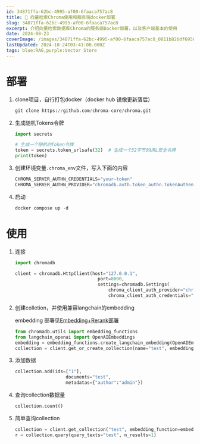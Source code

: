 ```yaml
---
id: 34871ffa-62bc-4995-af00-6faaca757ac8
title: 🍚 向量检索Chroma使用和服务端docker部署
slug: 34871ffa-62bc-4995-af00-6faaca757ac8
excerpt: 介绍向量检索数据库Chroma的服务端Docker部署，以及客户端基本的使用
date: 2024-08-23
coverImage: /images/34871ffa-62bc-4995-af00-6faaca757ac8_0811b826df695886a5343f75e23b570b.png
lastUpdated: 2024-10-24T03:41:00.000Z
tags: blue:RAG,purple:Vector Store  
---
```


# 部署

1. clone项目，自行打包docker（docker hub 镜像更新落后）

    ```python
    git clone https://github.com/chroma-core/chroma.git
    ```

2. 生成随机Tokens令牌

    ```python
    import secrets
    
    # 生成一个随机的Token令牌
    token = secrets.token_urlsafe(32)  # 生成一个32字节的URL安全令牌
    print(token)
    ```

3. 创建环境变量`.chroma_env`文件，写入下面的内容

    ```python
    CHROMA_SERVER_AUTHN_CREDENTIALS="your-token"
    CHROMA_SERVER_AUTHN_PROVIDER="chromadb.auth.token_authn.TokenAuthenticationServerProvider"
    ```

4. 启动

    ```python
    docker compose up -d
    ```


# 使用

1. 连接

    ```python
    import chromadb
    
    client = chromadb.HttpClient(host="127.0.0.1",
                                   port=8000,
                                   settings=chromadb.Settings(
                                       chroma_client_auth_provider="chromadb.auth.token_authn.TokenAuthClientProvider",
                                       chroma_client_auth_credentials="your_token"))
    ```

2. 创建colletion，并使用兼容langchain的embedding

    embedding 部署见[Embedding+Rerank部署](https://www.notion.so/19f605eee88980758d31f6b62294b77b#544a313750d84f1ca40c64488273a849) 


    ```python
    from chromadb.utils import embedding_functions
    from langchain_openai import OpenAIEmbeddings
    embedding = embedding_functions.create_langchain_embedding(OpenAIEmbeddings())
    collection = client.get_or_create_collection(name="test", embedding_function=embedding)
    ```

3. 添加数据

    ```python
    collection.add(ids=["1"],
                       documents="test",
                       metadatas={"author":"admin"})
    ```

4. 查询collection数据量

    ```python
    collection.count()
    ```

5. 简单查询collection

    ```python
    collection = client.get_collection("test", embedding_function=embedding)
    r = collection.query(query_texts="test", n_results=1)
    ```

